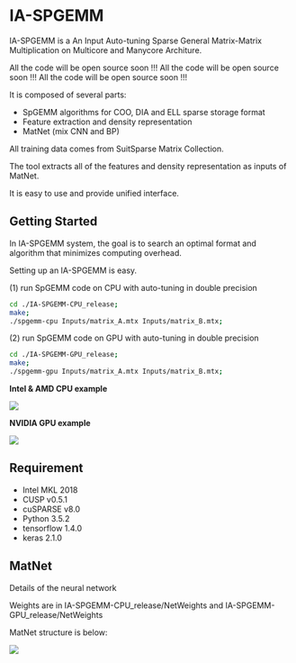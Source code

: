 # IA-SPGEMM

IA-SPGEMM is a An Input Auto-tuning Sparse General Matrix-Matrix Multiplication on Multicore and Manycore Architure. 

All the code will be open source soon !!!
All the code will be open source soon !!!
All the code will be open source soon !!!

It is composed of several parts:
- SpGEMM algorithms for COO, DIA and ELL sparse storage format
- Feature extraction and density representation
- MatNet (mix CNN and BP)

All training data comes from SuitSparse Matrix Collection.

The tool extracts all of the features and density representation as inputs of MatNet.

It is easy to use and provide unified interface.

## Getting Started

In IA-SPGEMM system, the goal is to search an optimal format and algorithm that minimizes computing overhead.

Setting up an IA-SPGEMM is easy.

(1) run SpGEMM code on CPU with auto-tuning in double precision  
```bash
cd ./IA-SPGEMM-CPU_release;
make;
./spgemm-cpu Inputs/matrix_A.mtx Inputs/matrix_B.mtx;
```

(2) run SpGEMM code on GPU with auto-tuning in double precision  
```bash
cd ./IA-SPGEMM-GPU_release;
make;
./spgemm-gpu Inputs/matrix_A.mtx Inputs/matrix_B.mtx;
```

**Intel & AMD CPU example**

<img src="https://github.com/AnonymousPPOPP2019/IA-SPGEMM/blob/master/IA-SPGEMM-CPU_release/1.jpg"/>

**NVIDIA GPU example**

<img src="https://github.com/AnonymousPPOPP2019/IA-SPGEMM/blob/master/IA-SPGEMM-GPU_release/2.jpg"/>

## Requirement
- Intel MKL 2018
- CUSP v0.5.1
- cuSPARSE v8.0
- Python 3.5.2
- tensorflow 1.4.0
- keras 2.1.0

## MatNet
Details of the neural network

Weights are in IA-SPGEMM-CPU_release/NetWeights and IA-SPGEMM-GPU_release/NetWeights

MatNet structure is below:

<img src="https://github.com/AnonymousPPOPP2019/IA-SPGEMM/blob/master/model.png"/>
